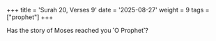 +++
title = 'Surah 20, Verses 9'
date = '2025-08-27'
weight = 9
tags = ["prophet"]
+++

Has the story of Moses reached you ˹O Prophet˺?